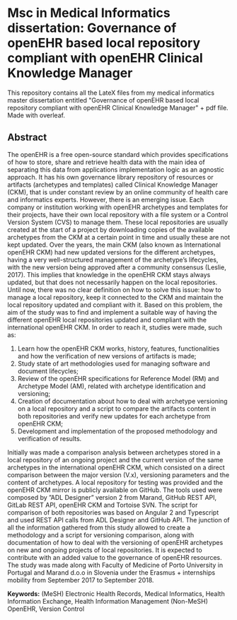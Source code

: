 # Msc in Medical Informatics dissertation: Governance of openEHR based local repository compliant with openEHR Clinical Knowledge Manager

This repository contains all the LateX files from my medical informatics master dissertation entitled "Governance of openEHR based local repository compliant with openEHR Clinical Knowledge Manager" + pdf file. Made with overleaf.


## Abstract

The openEHR is a free open-source standard which provides specifications of how to store, share
and retrieve health data with the main idea of separating this data from applications implementation
logic as an agnostic approach. It has his own governance library repository of resources or artifacts
(archetypes and templates) called Clinical Knowledge Manager (CKM), that is under constant review by
an online community of health care and informatics experts. However, there is an emerging issue. Each
company or institution working with openEHR archetypes and templates for their projects, have their
own local repository with a file system or a Control Version System (CVS) to manage them. These local
repositories are usually created at the start of a project by downloading copies of the available archetypes
from the CKM at a certain point in time and usually these are not kept updated. Over the years, the
main CKM (also known as International openEHR CKM) had new updated versions for the different
archetypes, having a very well-structured management of the archetype’s lifecycles, with the new version
being approved after a community consensus (Leslie, 2017). This implies that knowledge in the openEHR
CKM stays always updated, but that does not necessarily happen on the local repositories.
Until now, there was no clear definition on how to solve this issue: how to manage a local repository,
keep it connected to the CKM and maintain the local repository updated and compliant with it. Based
on this problem, the aim of the study was to find and implement a suitable way of having the different
openEHR local repositories updated and compliant with the international openEHR CKM. In order to
reach it, studies were made, such as:

1. Learn how the openEHR CKM works, history, features, functionalities and how the verification of
new versions of artifacts is made;
2. Study state of art methodologies used for managing software and document lifecycles;
3. Review of the openEHR specifications for Reference Model (RM) and Archetype Model (AM),
related with archetype identification and versioning;
4. Creation of documentation about how to deal with archetype versioning on a local repository and
a script to compare the artifacts content in both repositories and verify new updates for each
archetype from openEHR CKM;
5. Development and implementation of the proposed methodology and verification of results.

Initially was made a comparison analysis between archetypes stored in a local repository of an ongoing
project and the current version of the same archetypes in the international openEHR CKM, which
consisted on a direct comparison between the major version (V.x), versioning parameters and the content
of archetypes. A local repository for testing was provided and the openEHR CKM mirror is publicly
available on GitHub. The tools used were composed by ”ADL Designer” version 2 from Marand, GitHub 
REST API, GitLab REST API, openEHR CKM and Tortoise SVN. The script for comparison of both
repositories was based on Angular 2 and Typescript and used REST API calls from ADL Designer and
GitHub API.
The junction of all the information gathered from this study allowed to create a methodology and
a script for versioning comparison, along with documentation of how to deal with the versioning of
openEHR archetypes on new and ongoing projects of local repositories. It is expected to contribute with
an added value to the governance of openEHR resources. The study was made along with Faculty of
Medicine of Porto University in Portugal and Marand d.o.o in Slovenia under the Erasmus + internships
mobility from September 2017 to September 2018.

**Keywords:** (MeSH) Electronic Health Records, Medical Informatics, Health Information Exchange,
Health Information Management (Non-MeSH) OpenEHR, Version Control
